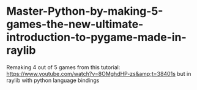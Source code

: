 # Master-Python-by-making-5-games-the-new-ultimate-introduction-to-pygame-made-in-raylib
Remaking 4 out of 5 games from this tutorial: https://www.youtube.com/watch?v=8OMghdHP-zs&amp;t=38401s but in raylib with python language bindings
